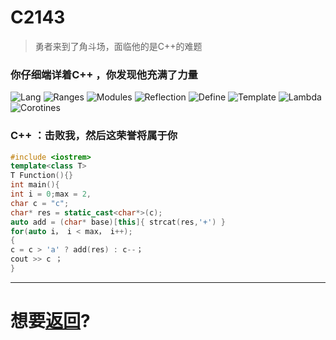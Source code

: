 # C2143

> 勇者来到了角斗场，面临他的是C++的难题   

### 你仔细端详着C++ ，你发现他充满了力量
![Lang](https://img.shields.io/badge/Lang-C++23-0199ff)
![Ranges](https://img.shields.io/badge/STL-Ranges-ff3333)
![Modules](https://img.shields.io/badge/Modules-import-ff5555)
![Reflection](https://img.shields.io/badge/In_Compiler-Reflection-ff9900)
![Define](https://img.shields.io/badge/Define-auto-00bb55)
![Template](https://img.shields.io/badge/Const_Generics-Concepts-01ffa)
![Lambda](https://img.shields.io/badge/Declare-Lambda-00bbaa)
![Corotines](https://img.shields.io/badge/async-Corotines-ff10ff)
### C++ ：击败我，然后这荣誉将属于你

``` c++
#include <iostrem>
template<class T>
T Function(){}
int main(){
int i = 0;max = 2,
char c = "c";
char* res = static_cast<char*>(c);
auto add = (char* base)[this]{ strcat(res,'+') }
for(auto i， i < max， i++);
{
c = c > 'a' ? add(res) : c--；
cout >> c ；
}
```

---
# 想要[返回](../README.md)?